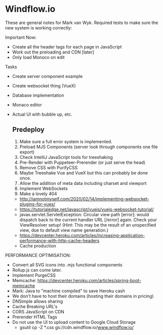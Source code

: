 # Windflow.io
These are general notes for Mark van Wyk. Required tests to make sure the new system is working correctly:

Important Now:
 * Create all the header tags for each page in JavaScript
 * Work out the preloading and CDN [later]
 * Only load Monoco on edit
 

Tasks
 * Create server component example
 * Create websocket thing (VueX)
 * Database implementation
 * Monaco editor
 * Actual UI with bubble up, etc.


   ## Predeploy
   1. Make sure a full error system is implemented.
   2. Preload MJS Components (server look through components one file export)
   3. Check IntelliJ JavaScript tools for treeshaking
   4. Pre-Render with Puppeteer-Prerender (or just serve the head)
   5. Remove CSS with PurifyCSS
   6. Maybe Treeshake Vue and VueX but this can probably be done once.
   7. Allow the addition of meta data including charset and viewport
   8. Implement WebSockets
   9. Make a lovely 404

   * http://iamnotmyself.com/2020/02/14/implementing-websocket-plugins-for-vuex/
   * https://tutorialedge.net/javascript/vuejs/vuejs-websocket-tutorial/
   * javax.servlet.ServletException: Circular view path [error]: would dispatch back to the current handler URL [/error] again. Check your ViewResolver setup! (Hint: This may be the result of an unspecified view, due to default view name generation.)
   * https://devcenter.heroku.com/articles/increasing-application-performance-with-http-cache-headers
   * Cache production

PERFORMANCE OPTIMISATION:
   * Convert all SVG icons into .mjs functional components
   * Rollup.js can come later.
   * Implement PurgeCSS
   * Memcache: https://devcenter.heroku.com/articles/spring-boot-memcache
   * Mark: Java to "machine compiled" to save Heroku cash
   * We don't have to host their domains (hosting their domains in pricing)
   * DNSimple allows sharing
   * Cache Breaking URL's
   * CORS JavaScript on CDN
   * Prerender HTML Tags
   * Do not use the UI to upload content to Google Cloud Storage
     - gsutil cp -Z *.css gs://cdn.windflow.io/www.windflow.io/
  
